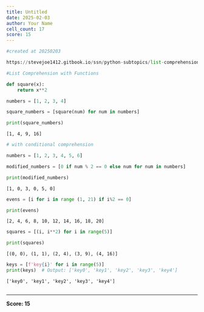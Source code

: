 ```yaml
---
title: Untitled
date: 2025-02-03
author: Your Name
cell_count: 17
score: 15
---
```


```python
#created at 20250203
```


```python
https://stevejoe1412.gitbook.io/ssn/python-subtopics/list-comprehensions
```


```python
#List Comprehension with Functions
```


```python
def square(x):
    return x**2
```


```python
numbers = [1, 2, 3, 4]
```


```python
square_numbers = [square(num) for num in numbers]
```


```python
print(square_numbers)
```

    [1, 4, 9, 16]



```python
# with conditional comprehension
```


```python
numbers = [1, 2, 3, 4, 5, 6]
```


```python
modified_numbers = [0 if num % 2 == 0 else num for num in numbers]
```


```python
print(modified_numbers)
```

    [1, 0, 3, 0, 5, 0]



```python
evens = [i for i in range (1, 21) if i%2 == 0]
```


```python
print(evens)
```

    [2, 4, 6, 8, 10, 12, 14, 16, 18, 20]



```python
squares = [(i, i**2) for i in range(5)]
```


```python
print(squares)
```

    [(0, 0), (1, 1), (2, 4), (3, 9), (4, 16)]



```python
keys = [f'key{i}' for i in range(5)]
print(keys)  # Output: ['key0', 'key1', 'key2', 'key3', 'key4']
```

    ['key0', 'key1', 'key2', 'key3', 'key4']



```python

```


---
**Score: 15**